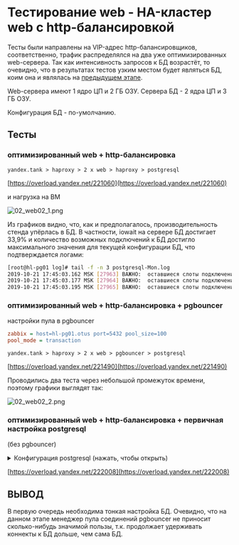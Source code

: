 # Тестирование web - HA-кластер web с http-балансировкой

Тесты были направлены на VIP-адрес http-балансировщиков, соответственно, трафик распределялся на два уже оптимизированных web-сервера. Так как интенсивность запросов к БД возрастёт, то очевидно, что в результатах тестов узким местом будет являться БД, коим она и являлась на [предыдущем этапе](web01.md).

Web-сервера имеют 1 ядро ЦП и 2 ГБ ОЗУ.
Сервера БД - 2 ядра ЦП и 3 ГБ ОЗУ.

Конфигурация БД - по-умолчанию.

## Тесты

### оптимизированный web + http-балансировка

```yandex.tank > haproxy > 2 x web > haproxy > postgresql```

[https://overload.yandex.net/221060](https://overload.yandex.net/221060)

и нагрузка на ВМ

![02_web02_1.png](files/02_web02_1.png)

Из графиков видно, что, как и предполагалось, производительность стенда упёрлась в БД. В частности, iowait на сервере БД достигает 33,9% и количество возможных подключений к БД достигло максимального значения для текущей конфигурации БД, что подтверждается логами:

```bash
[root@hl-pg01 log]# tail -f -n 3 postgresql-Mon.log
2019-10-21 17:45:03.162 MSK [27963] ВАЖНО:  оставшиеся слоты подключений зарезервированы для подключений суперпользователя (не для репликации)
2019-10-21 17:45:03.177 MSK [27964] ВАЖНО:  оставшиеся слоты подключений зарезервированы для подключений суперпользователя (не для репликации)
2019-10-21 17:45:03.195 MSK [27965] ВАЖНО:  оставшиеся слоты подключений зарезервированы для подключений суперпользователя (не для репликации)
```

### оптимизированный web + http-балансировка + pgbouncer

настройки пула в pgbouncer

```ini
zabbix = host=hl-pg01.otus port=5432 pool_size=100
pool_mode = transaction
```

```yandex.tank > haproxy > 2 x web > pgbouncer > postgresql```

[https://overload.yandex.net/221490](https://overload.yandex.net/221490)

Проводились два теста через небольшой промежуток времени, поэтому графики выглядят так:

![02_web02_2.png](files/02_web02_2.png)

### оптимизированный web + http-балансировка + первичная настройка postgresql

(без pgbouncer)

<details><summary>Конфигурация postgresql (нажать, чтобы открыть)</summary><p>

```bash
# DB Version: 11
# OS Type: linux
# DB Type: dw
# Total Memory (RAM): 4 GB
# CPUs num: 2
# Connections num: 200
# Data Storage: hdd

max_connections = 200
shared_buffers = 1GB
effective_cache_size = 3GB
maintenance_work_mem = 512MB
checkpoint_completion_target = 0.9
wal_buffers = 16MB
default_statistics_target = 500
random_page_cost = 4
effective_io_concurrency = 2
work_mem = 2621kB
min_wal_size = 4GB
max_wal_size = 8GB
max_worker_processes = 2
max_parallel_workers_per_gather = 1
max_parallel_workers = 2
```

</p></details>

[https://overload.yandex.net/222008](https://overload.yandex.net/222008)

## ВЫВОД

В первую очередь необходима тонкая настройка БД. Очевидно, что на данном этапе менеджер пула соединений pgbouncer не приносит сколько-нибудь значимой пользы, т.к. продолжает удерживать коннекты к БД дольше, чем сама БД.
